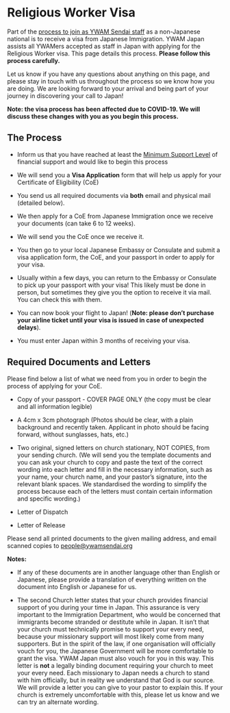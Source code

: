 # Religious Worker Visa

Part of the [process to join as YWAM Sendai staff](join.md) as a non-Japanese national is to receive a visa from Japanese Immigration. YWAM Japan assists all YWAMers accepted as staff in Japan with applying for the Religious Worker visa. This page details this process. **Please follow this process carefully.**

Let us know if you have any questions about anything on this page, and please stay in touch with us throughout the process so we know how you are doing. We are looking forward to your arrival and being part of your journey in discovering your call to Japan!

**Note: the visa process has been affected due to COVID-19. We will discuss these changes with you as you begin this process.**

## The Process

* Inform us that you have reached at least the [Minimum Support Level](finances.md) of financial support and would like to begin this process

* We will send you a **Visa Application** form that will help us apply for your Certificate of Eligibility (CoE)

* You send us all required documents via **both** email and physical mail (detailed below).

* We then apply for a CoE from Japanese Immigration once we receive your documents (can take 6 to 12 weeks).

* We will send you the CoE once we receive it.

* You then go to your local Japanese Embassy or Consulate and submit a visa application form, the CoE, and your passport in order to apply for your visa.

* Usually within a few days, you can return to the Embassy or Consulate to pick up your passport with your visa! This likely must be done in person, but sometimes they give you the option to receive it via mail. You can check this with them.

* You can now book your flight to Japan! (**Note: please don’t purchase your airline ticket until your visa is issued in case of unexpected delays**).

* You must enter Japan within 3 months of receiving your visa.

## Required Documents and Letters

Please find below a list of what we need from you in order to begin the process of applying for your CoE.

* Copy of your passport - COVER PAGE ONLY (the copy must be clear and all information legible)

* A 4cm x 3cm photograph (Photos should be clear, with a plain background and recently taken. Applicant in photo should be facing forward, without sunglasses, hats, etc.)

* Two original, signed letters on church stationary, NOT COPIES, from your sending church.
(We will send you the template documents and you can ask your church to copy and paste the text of the correct wording into each letter and fill in the necessary information, such as your name, your church name, and your pastor’s signature, into the relevant blank spaces. We standardised the wording to simplify the process because each of the letters must contain certain information and specific wording.)

* Letter of Dispatch

* Letter of Release

Please send all printed documents to the given mailing address, and email scanned copies to people@ywamsendai.org

**Notes:**

* If any of these documents are in another language other than English or Japanese, please provide a translation of everything written on the document into English or Japanese for us.

* The second Church letter states that your church provides financial support of you during your time in Japan. This assurance is very important to the Immigration Department, who would be concerned that immigrants become stranded or destitute while in Japan. It isn’t that your church must technically promise to support your every need, because your missionary support will most likely come from many supporters. But in the spirit of the law, if one organisation will officially vouch for you, the Japanese Government will be more comfortable to grant the visa. YWAM Japan must also vouch for you in this way. This letter is **not** a legally binding document requiring your church to meet your every need. Each missionary to Japan needs a church to stand with him officially, but in reality we understand that God is our source. We will provide a letter you can give to your pastor to explain this. If your church is extremely uncomfortable with this, please let us know and we can try an alternate wording.

